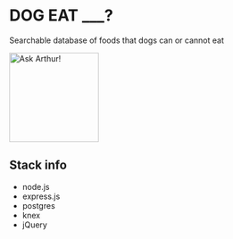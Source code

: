 # DOG EAT ___?

Searchable database of foods that dogs can or cannot eat


<img src="https://i.imgur.com/vyjHXAT.png" width="160px" alt="Ask Arthur!" />


## Stack info

* node.js
* express.js
* postgres
* knex
* jQuery

